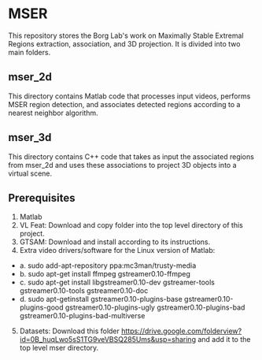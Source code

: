 MSER
====

This repository stores the Borg Lab's work on Maximally Stable Extremal Regions extraction, association, and 3D projection. It is divided into two main folders.

mser_2d 
-------

This directory contains Matlab code that processes input videos, performs MSER region detection, and associates detected regions according to a nearest neighbor algorithm.

mser_3d
-------

This directory contains C++ code that takes as input the associated regions from mser_2d and uses these associations to project 3D objects into a virtual scene.

Prerequisites
-------------

 1. Matlab
 2. VL Feat: Download and copy folder into the top level directory of this project.
 3. GTSAM: Download and install according to its instructions.
 4. Extra video drivers/software for the Linux version of Matlab:
  - a. sudo add-apt-repository ppa:mc3man/trusty-media 
  - b. sudo apt-get install ffmpeg gstreamer0.10-ffmpeg
  - c. sudo apt-get install libgstreamer0.10-dev gstreamer-tools gstreamer0.10-tools gstreamer0.10-doc
  - d. sudo apt-getinstall gstreamer0.10-plugins-base gstreamer0.10-plugins-good gstreamer0.10-plugins-ugly gstreamer0.10-plugins-bad gstreamer0.10-plugins-bad-multiverse
5. Datasets: Download this folder https://drive.google.com/folderview?id=0B_huqLwo5sS1TG9veVBSQ285Ums&usp=sharing and add it to the top level mser directory.